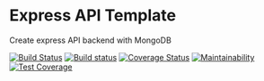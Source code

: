 # Express API Template

Create express API backend with MongoDB

[![Build Status](https://travis-ci.com/chidimo/Express-API-Template-With-MongoDB.svg?token=vRPqNDsj84fjiYCWzphq&branch=master)](https://travis-ci.com/chidimo/Express-API-Template-With-MongoDB)
[![Build status](https://ci.appveyor.com/api/projects/status/c9qj8j26s2kf0dkl?svg=true)](https://ci.appveyor.com/project/chidimo/Express-API-Template-With-MongoDB)
[![Coverage Status](https://coveralls.io/repos/github/chidimo/Express-API-Template-With-MongoDB/badge.svg?branch=master)](https://coveralls.io/github/chidimo/Express-API-Template-With-MongoDB?branch=master)
[![Maintainability](https://api.codeclimate.com/v1/badges/a02e1a5e4c4f49f1e5a2/maintainability)](https://codeclimate.com/github/chidimo/Express-API-Template-With-MongoDB/maintainability)
[![Test Coverage](https://api.codeclimate.com/v1/badges/a02e1a5e4c4f49f1e5a2/test_coverage)](https://codeclimate.com/github/chidimo/Express-API-Template-With-MongoDB/test_coverage)
